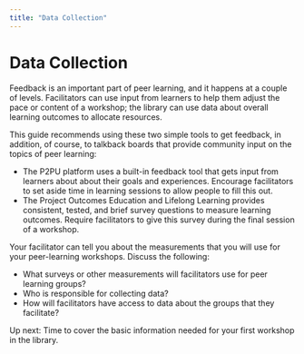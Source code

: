 ```yaml
---
title: "Data Collection"
---
```

# Data Collection

Feedback is an important part of peer learning, and it happens at a couple of levels. Facilitators can use input from learners to help them adjust the pace or content of a workshop; the library can use data about overall learning outcomes to allocate resources.

This guide recommends using these two simple tools to get feedback, in addition, of course, to talkback boards that provide community input on the topics of peer learning:
- The P2PU platform uses a built-in feedback tool that gets input from learners about about their goals and experiences. Encourage facilitators to set aside time in learning sessions to allow people to fill this out. 
- The Project Outcomes Education and Lifelong Learning provides consistent, tested, and brief survey questions to measure learning outcomes. Require facilitators to give this survey during the final session of a workshop.

Your facilitator can tell you about the measurements that you will use for your peer-learning workshops. Discuss the following:
- What surveys or other measurements will facilitators use for peer learning groups?
- Who is responsible for collecting data?
- How will facilitators have access to data about the groups that they facilitate?

Up next: Time to cover the basic information needed for your first workshop in the library.

